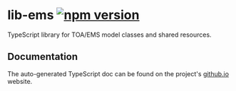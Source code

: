 # lib-ems [![npm version](https://badge.fury.io/js/%40the-orange-alliance%2Flib-ems.svg)](https://www.npmjs.com/package/@the-orange-alliance/lib-ems)
TypeScript library for TOA/EMS model classes and shared resources.

## Documentation
The auto-generated TypeScript doc can be found on the project's [github.io](https://orange-alliance.github.io/lib-ems/) website.